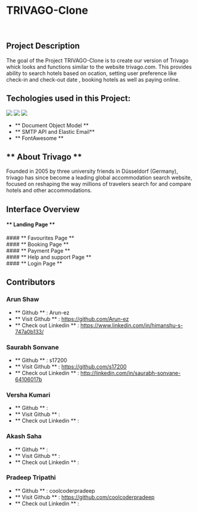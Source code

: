 # **TRIVAGO-Clone**

<br>

## **Project Description**

The goal of the Project TRIVAGO-Clone is to create our version of Trivago whick looks and functions similar to the website trivago.com. This provides ability to search hotels based on ocation, setting user preference like check-in and check-out date , booking hotels as well as paying online.

## **Techologies used in this Project:**
<img src="https://img.shields.io/badge/HTML5-E34F26?style=for-the-badge&logo=html5&logoColor=white"/>
<img src="https://img.shields.io/badge/CSS3-1572B6?style=for-the-badge&logo=css3&logoColor=white"/>
<img src="https://img.shields.io/badge/JavaScript-323330?style=for-the-badge&logo=javascript&logoColor=F7DF1E"/>

* ** Document Object Model **
* ** SMTP API and Elastic Email**
* ** FontAwesome **

## ** About Trivago **

Founded in 2005 by three university friends in Düsseldorf (Germany), trivago has since become a leading global accommodation search website, focused on reshaping the way millions of travelers search for and compare hotels and other accommodations.

## Interface Overview

#### ** Landing Page **
<img src = "" />
<br>
#### ** Favourites Page **
<img src = "" />
<br>
#### ** Booking Page **
<img src = "" />
<br>
#### ** Payment Page **
<img src = "" />
<br>
#### ** Help and support Page **
<img src = "" />
<br>
#### ** Login Page **
<img src = "" />
<br>

## Contributors

### Arun Shaw
- ** Github ** : Arun-ez
- ** Visit Github ** : https://github.com/Arun-ez
- ** Check out Linkedin ** : https://www.linkedin.com/in/himanshu-s-747a0b133/


### Saurabh Sonvane
- ** Github ** : s17200
- ** Visit Github ** : https://github.com/s17200
- ** Check out Linkedin ** : http://linkedin.com/in/saurabh-sonvane-64106017b

### Versha Kumari
- ** Github ** : 
- ** Visit Github ** : 
- ** Check out Linkedin ** : 

### Akash Saha
- ** Github ** :
- ** Visit Github ** : 
- ** Check out Linkedin ** : 

### Pradeep Tripathi
- ** Github ** : coolcoderpradeep
- ** Visit Github ** : https://github.com/coolcoderpradeep
- ** Check out Linkedin ** : 



